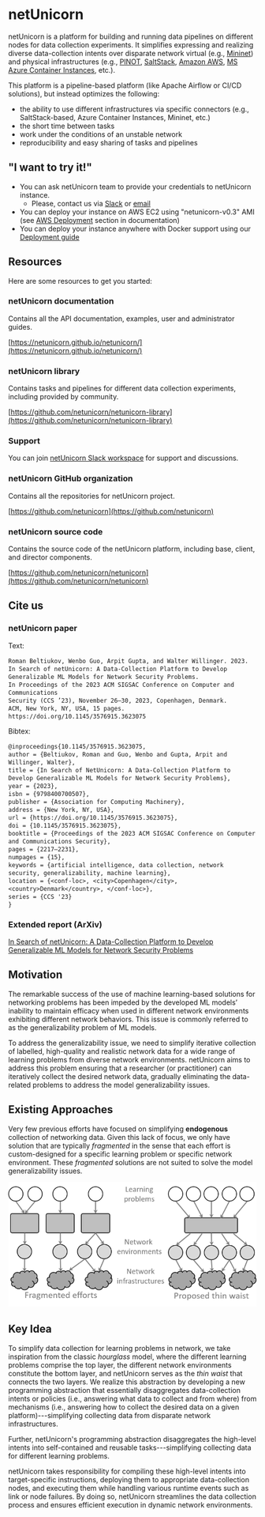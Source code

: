 # netUnicorn

netUnicorn is a platform for building and running data pipelines on different nodes for data collection experiments. It simplifies expressing and realizing diverse data-collection intents over disparate network virtual (e.g., [Mininet](https://mininet.org/)) and physical infrastructures (e.g., [PINOT](https://pinot.cs.ucsb.edu), [SaltStack](https://saltproject.io/), [Amazon AWS](https://aws.amazon.com/fargate/), [MS Azure Container Instances](https://azure.microsoft.com/en-us/products/container-instances), etc.).

This platform is a pipeline-based platform (like Apache Airflow or CI/CD solutions), but instead optimizes the following:

- the ability to use different infrastructures via specific connectors (e.g., SaltStack-based, Azure Container Instances, Mininet, etc.)
- the short time between tasks
- work under the conditions of an unstable network
- reproducibility and easy sharing of tasks and pipelines

## "I want to try it!"

- You can ask netUnicorn team to provide your credentials to netUnicorn instance.
  - Please, contact us via [Slack](https://netunicorn.github.io/#support) or [email](mailto:rbeltiukov@ucsb.edu)
- You can deploy your instance on AWS EC2 using "netunicorn-v0.3" AMI (see [AWS Deployment](https://netunicorn.github.io/netunicorn/administrator_docs/deployment.html#aws-deployment) section in documentation)
- You can deploy your instance anywhere with Docker support using our [Deployment guide](https://netunicorn.github.io/netunicorn/administrator_docs/deployment.html)

## Resources

Here are some resources to get you started:

### netUnicorn documentation
Contains all the API documentation, examples, user and administrator guides.

[https://netunicorn.github.io/netunicorn/](https://netunicorn.github.io/netunicorn/)

### netUnicorn library

Contains tasks and pipelines for different data collection experiments, including provided by community.

[https://github.com/netunicorn/netunicorn-library](https://github.com/netunicorn/netunicorn-library)

### Support
You can join [netUnicorn Slack workspace](https://join.slack.com/t/netunicorn/shared_invite/zt-240tsalar-l1Wc3DERTlXJ6wE~DXmm9A) for support and discussions.

### netUnicorn GitHub organization
Contains all the repositories for netUnicorn project.

[https://github.com/netunicorn](https://github.com/netunicorn)

### netUnicorn source code
Contains the source code of the netUnicorn platform, including base, client, and director components.

[https://github.com/netunicorn/netunicorn](https://github.com/netunicorn/netunicorn)

## Cite us

### netUnicorn paper

Text:
```
Roman Beltiukov, Wenbo Guo, Arpit Gupta, and Walter Willinger. 2023. 
In Search of netUnicorn: A Data-Collection Platform to Develop Generalizable ML Models for Network Security Problems. 
In Proceedings of the 2023 ACM SIGSAC Conference on Computer and Communications 
Security (CCS ’23), November 26–30, 2023, Copenhagen, Denmark. 
ACM, New York, NY, USA, 15 pages. https://doi.org/10.1145/3576915.3623075
```

Bibtex:
```
@inproceedings{10.1145/3576915.3623075,
author = {Beltiukov, Roman and Guo, Wenbo and Gupta, Arpit and Willinger, Walter},
title = {In Search of NetUnicorn: A Data-Collection Platform to Develop Generalizable ML Models for Network Security Problems},
year = {2023},
isbn = {9798400700507},
publisher = {Association for Computing Machinery},
address = {New York, NY, USA},
url = {https://doi.org/10.1145/3576915.3623075},
doi = {10.1145/3576915.3623075},
booktitle = {Proceedings of the 2023 ACM SIGSAC Conference on Computer and Communications Security},
pages = {2217–2231},
numpages = {15},
keywords = {artificial intelligence, data collection, network security, generalizability, machine learning},
location = {<conf-loc>, <city>Copenhagen</city>, <country>Denmark</country>, </conf-loc>},
series = {CCS '23}
}
```

### Extended report (ArXiv)

[In Search of netUnicorn: A Data-Collection Platform to Develop Generalizable ML Models for Network Security Problems](https://arxiv.org/abs/2306.08853)


## Motivation
The remarkable success of the use of machine learning-based solutions for networking problems has been impeded by the developed ML models’ inability to maintain efficacy when used in different network environments exhibiting different network behaviors. This issue is commonly referred to as the generalizability problem of ML models.

To address the generalizability issue, we need to simplify iterative collection of labelled, high-quality and realistic network data for a wide range of learning problems from diverse network environments. netUnicorn aims to address this problem ensuring that a researcher (or practitioner) can iteratively collect the desired network data, gradually eliminating the data-related problems to address the model generalizability issues.

## Existing Approaches
Very few previous efforts have focused on simplifying **endogenous** collection of networking data. Given this lack of focus, we only have solution that are typically *fragmented* in the sense that each effort is custom-designed for a specific learning problem or specific network environment. These *fragmented* solutions are not suited to solve the model generalizability issues.

![netUnicorn design](/_static/images/netunicorn-design.png)

## Key Idea
To simplify data collection for learning problems in network, we take inspiration from the classic *hourglass* model, where the different learning problems comprise the top layer, the different network environments constitute the bottom layer, and netUnicorn serves as the *thin waist* that connects the two layers. We realize this abstraction by developing a new programming abstraction that essentially disaggregates data-collection intents or policies (i.e., answering what data to collect and from where) from mechanisms (i.e., answering how to collect the desired data on a given platform)---simplifying collecting data from disparate network infrastructures.

Further, netUnicorn's programming abstraction disaggregates the high-level intents into self-contained and reusable tasks---simplifying collecting data for different learning problems.

netUnicorn takes responsibility for compiling these high-level intents into target-specific instructions, deploying them to appropriate data-collection nodes, and executing them while handling various runtime events such as link or node failures. By doing so, netUnicorn streamlines the data collection process and ensures efficient execution in dynamic network environments.
